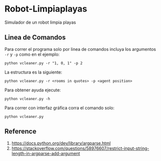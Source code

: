# Robot-Limpiaplayas
Simulador de un robot limpia playas

## Linea de Comandos
Para correr el programa solo por linea de comandos incluya los argumentos `-r` y `-p` como en el ejemplo:
```
python vcleaner.py -r "1, 0, 1" -p 2
```

La estructura es la siguiente:
```
python vcleaner.py -r <rooms in quotes> -p <agent position>
```

Para obtener ayuda ejecute:
```
python vcleaner.py -h
```

Para correr con interfaz gráfica corra el comando solo:
```
python vcleaner.py
```

## Reference
1. https://docs.python.org/dev/library/argparse.html
2. https://stackoverflow.com/questions/58976607/restrict-input-string-length-in-argparse-add-argument
